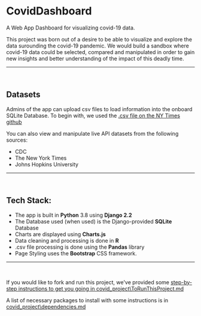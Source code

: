# CovidDashboard
A Web App Dashboard for visualizing covid-19 data.

This project was born out of a desire to be able to visualize and explore the data surounding the covid-19 pandemic.  We would build a sandbox where covid-19 data could be selected, compared and manipulated in order to gain new insights and better understanding of the impact of this deadly time.
<hr><br>

## Datasets
Admins of the app can upload csv files to load information into the onboard SQLite Database.  To begin with, we used the [.csv file on the NY Times github](https://github.com/nytimes/covid-19-data/blob/master/us-states.csv)

You can also view and manipulate live API datasets from the following sources:
- CDC
- The New York Times
- Johns Hopkins University
<hr><br>

## Tech Stack:
- The app is built in **Python** 3.8 using **Django 2.2**
- The Database used (when used) is the Django-provided **SQLite** Database 
- Charts are displayed using **Charts.js**
- Data cleaning and processing is done in **R**
- .csv file processing is done using the **Pandas** library
- Page Styling uses the **Bootstrap** CSS framework.
<hr><br>

If you would like to fork and run this project, we've provided some [step-by-step instructions to get you going in covid_project\ToRunThisProject.md](https://github.com/s-graham42/CovidDashboard/blob/main/ToRunThisProject.md)

A list of necessary packages to install with some instructions is in [covid_project\dependencies.md](https://github.com/s-graham42/CovidDashboard/blob/main/dependencies.md)